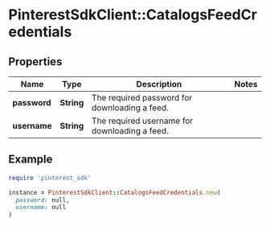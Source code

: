 # PinterestSdkClient::CatalogsFeedCredentials

## Properties

| Name | Type | Description | Notes |
| ---- | ---- | ----------- | ----- |
| **password** | **String** | The required password for downloading a feed. |  |
| **username** | **String** | The required username for downloading a feed. |  |

## Example

```ruby
require 'pinterest_sdk'

instance = PinterestSdkClient::CatalogsFeedCredentials.new(
  password: null,
  username: null
)
```

